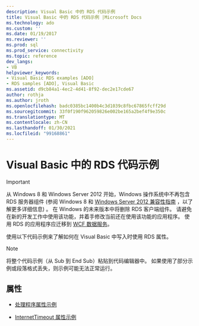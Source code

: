 ```yaml
---
description: Visual Basic 中的 RDS 代码示例
title: Visual Basic 中的 RDS 代码示例 |Microsoft Docs
ms.technology: ado
ms.custom: ''
ms.date: 01/19/2017
ms.reviewer: ''
ms.prod: sql
ms.prod_service: connectivity
ms.topic: reference
dev_langs:
- VB
helpviewer_keywords:
- Visual Basic RDS examples [ADO]
- RDS samples [ADO], Visual Basic
ms.assetid: d9cb84a1-4ec2-4d41-8f92-dec2e17cde67
author: rothja
ms.author: jroth
ms.openlocfilehash: badc0385bc1400b4c3d1039c8fbc67865fcff29d
ms.sourcegitcommit: 33f0f190f962059826e002be165a2bef4f9e350c
ms.translationtype: MT
ms.contentlocale: zh-CN
ms.lasthandoff: 01/30/2021
ms.locfileid: "99168861"
---
```

# <a name="rds-code-examples-in-visual-basic"></a>Visual Basic 中的 RDS 代码示例
> [!IMPORTANT]
>  从 Windows 8 和 Windows Server 2012 开始，Windows 操作系统中不再包含 RDS 服务器组件 (参阅 Windows 8 和 [Windows Server 2012 兼容性指南](https://www.microsoft.com/download/details.aspx?id=27416) ，以了解更多详细信息) 。 在 Windows 的未来版本中将删除 RDS 客户端组件。 请避免在新的开发工作中使用该功能，并着手修改当前还在使用该功能的应用程序。 使用 RDS 的应用程序应迁移到 [WCF 数据服务](/dotnet/framework/wcf/)。  
  
 使用以下代码示例来了解如何在 Visual Basic 中写入时使用 RDS 属性。  
  
> [!NOTE]
>  将整个代码示例（从 Sub 到 End Sub）粘贴到代码编辑器中。 如果使用了部分示例或段落格式丢失，则示例可能无法正常运行。  
  
## <a name="properties"></a>属性  
  
-   [处理程序属性示例](./handler-property-example-vb.md)  
  
-   [InternetTimeout 属性示例](./internettimeout-property-example-vb.md)